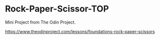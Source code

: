 # Rock-Paper-Scissor-TOP
Mini Project from The Odin Project. 

https://www.theodinproject.com/lessons/foundations-rock-paper-scissors
